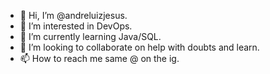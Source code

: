 - 👋 Hi, I’m @andreluizjesus.
- 👀 I’m interested in DevOps.
- 🌱 I’m currently learning Java/SQL.
- 💞️ I’m looking to collaborate on help with doubts and learn.
- 📫 How to reach me same @ on the ig.

<!---
andreluizdejesus/andreluizdejesus is a ✨ special ✨ repository because its `README.md` (this file) appears on your GitHub profile.
You can click the Preview link to take a look at your changes.
--->
